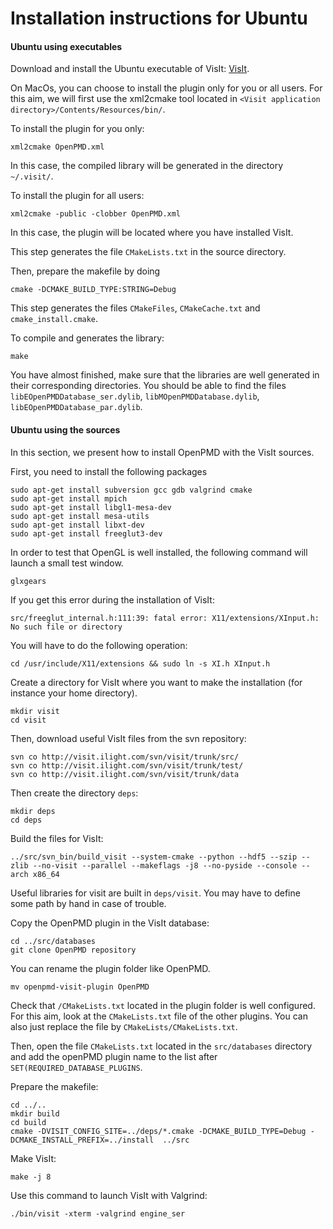 Installation instructions for Ubuntu
================================================================================

#### Ubuntu using executables

Download and install the Ubuntu executable of VisIt:
[VisIt](https://wci.llnl.gov/simulation/computer-codes/visit/executables).

On MacOs, you can choose to install the plugin only for you or all users.
For this aim, we will first use the xml2cmake tool located in
`<Visit application directory>/Contents/Resources/bin/`.

To install the plugin for you only:

```
xml2cmake OpenPMD.xml
```

In this case, the compiled library will be generated in the directory `~/.visit/`.

To install the plugin for all users:

```
xml2cmake -public -clobber OpenPMD.xml
```

In this case, the plugin will be located where you have installed VisIt.

This step generates the file `CMakeLists.txt` in the source directory.

Then, prepare the makefile by doing

```
cmake -DCMAKE_BUILD_TYPE:STRING=Debug
```

This step generates the files `CMakeFiles`, `CMakeCache.txt` and `cmake_install.cmake`.

To compile and generates the library:

```
make
```

You have almost finished, make sure that the libraries are well generated in
their corresponding directories. You should be able to find the
files `libEOpenPMDDatabase_ser.dylib`, `libMOpenPMDDatabase.dylib`,
 `libEOpenPMDDatabase_par.dylib`.

#### Ubuntu using the sources

In this section, we present how to install OpenPMD with the VisIt sources.

First, you need to install the following packages

```
sudo apt-get install subversion gcc gdb valgrind cmake
sudo apt-get install mpich
sudo apt-get install libgl1-mesa-dev
sudo apt-get install mesa-utils
sudo apt-get install libxt-dev
sudo apt-get install freeglut3-dev
```

In order to test that OpenGL is well installed, the following command will
launch a small test window.

```
glxgears
```

If you get this error during the installation of VisIt:
```
src/freeglut_internal.h:111:39: fatal error: X11/extensions/XInput.h: No such file or directory
```

You will have to do the following operation:
```
cd /usr/include/X11/extensions && sudo ln -s XI.h XInput.h
```

Create a directory for VisIt where you want to make the installation
(for instance your home directory).

```
mkdir visit
cd visit
```

Then, download useful VisIt files from the svn repository:

```
svn co http://visit.ilight.com/svn/visit/trunk/src/
svn co http://visit.ilight.com/svn/visit/trunk/test/
svn co http://visit.ilight.com/svn/visit/trunk/data
```

Then create the directory `deps`:

```
mkdir deps
cd deps
```

Build the files for VisIt:
```
../src/svn_bin/build_visit --system-cmake --python --hdf5 --szip --zlib --no-visit --parallel --makeflags -j8 --no-pyside --console --arch x86_64
```

Useful libraries for visit are built in `deps/visit`.
You may have to define some path by hand in case of trouble.

Copy the OpenPMD plugin in the VisIt database:

```
cd ../src/databases
git clone OpenPMD repository
```

You can rename the plugin folder like OpenPMD.
```
mv openpmd-visit-plugin OpenPMD
```

Check that `/CMakeLists.txt` located in the plugin folder is well configured.
For this aim, look at the `CMakeLists.txt` file of the other plugins.
You can also just replace the file by `CMakeLists/CMakeLists.txt`.

Then, open the file `CMakeLists.txt` located in the `src/databases` directory and add the openPMD plugin
name to the list after `SET(REQUIRED_DATABASE_PLUGINS`.

Prepare the makefile:

```
cd ../..
mkdir build
cd build
cmake -DVISIT_CONFIG_SITE=../deps/*.cmake -DCMAKE_BUILD_TYPE=Debug -DCMAKE_INSTALL_PREFIX=../install  ../src
```

Make VisIt:

```
make -j 8
```

Use this command to launch VisIt with Valgrind:

```
./bin/visit -xterm -valgrind engine_ser
```
